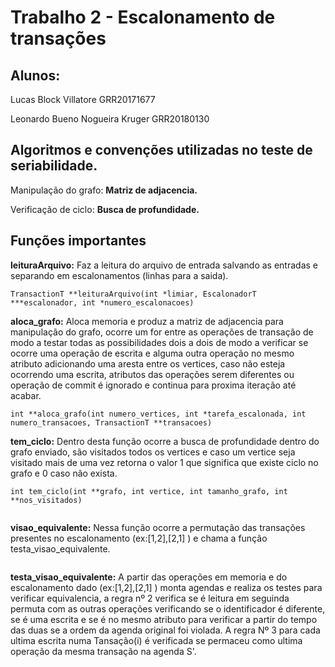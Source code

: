 # Trabalho 2 - Escalonamento de transações 
## Alunos: 
Lucas Block Villatore GRR20171677

Leonardo Bueno Nogueira Kruger GRR20180130
## Algoritmos e convenções utilizadas no teste de seriabilidade.
Manipulação do grafo: **Matriz de adjacencia.**

Verificação de ciclo: **Busca de profundidade.**

## Funções importantes
**leituraArquivo:** Faz a leitura do arquivo de entrada salvando as entradas e separando em escalonamentos (linhas para a saida).
```
TransactionT **leituraArquivo(int *limiar, EscalonadorT ***escalonador, int *numero_escalonacoes)
```
**aloca_grafo:** Aloca memoria e produz a matriz de adjacencia para manipulação do grafo, ocorre um for entre as operações de transação de modo a testar todas as possibilidades dois a dois de modo a verificar se ocorre uma operação de escrita e alguma outra operação no mesmo atributo adicionando uma aresta entre os vertices, caso não esteja ocorrendo uma escrita, atributos das operações serem diferentes ou operação de commit é ignorado e continua para proxima iteração até acabar.  

```
int **aloca_grafo(int numero_vertices, int *tarefa_escalonada, int numero_transacoes, TransactionT **transacoes)
```
**tem_ciclo:** Dentro desta função ocorre a busca de profundidade dentro do grafo enviado, são visitados todos os vertices e caso um vertice seja visitado mais de uma vez retorna o valor 1 que significa que existe ciclo no grafo e 0 caso não exista.

```
int tem_ciclo(int **grafo, int vertice, int tamanho_grafo, int **nos_visitados)
```
```
```
**visao_equivalente:** Nessa função ocorre a permutação das transações presentes no escalonamento (ex:[1,2],[2,1] ) e chama a função testa_visao_equivalente.
```
```
**testa_visao_equivalente:** A partir das operações em memoria e do escalonamento dado (ex:[1,2],[2,1] ) monta agendas e realiza os testes para verificar equivalencia, a regra nº 2 verifica se é leitura em seguinda permuta com as outras operações verificando se o identificador é diferente, se é uma escrita e se é no mesmo atributo para verificar a partir do tempo das duas se a ordem da agenda original foi violada. A regra Nº 3 para cada ultima escrita numa Tansação(i) é verificada se permaceu como ultima operação da mesma transação na agenda S'.




